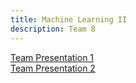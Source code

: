 ```yaml
---
title: Machine Learning II
description: Team 8
---
```


[Team Presentation 1](/Team8/docs/TP1.html) <br>
[Team Presentation 2](/Team8/docs/TP2.html)
